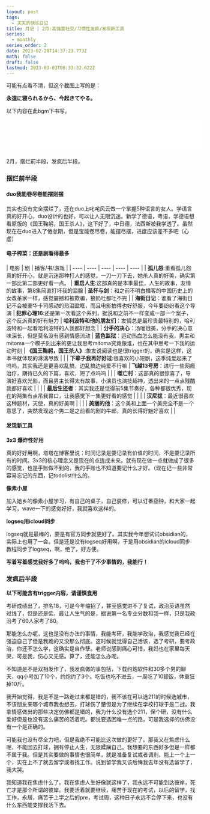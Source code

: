 ```yaml
---
layout: post
tags:
  - 天天的快乐日记
title: 月记 | 2月:高强度社交/习惯性发疯/发现新工具
series:
  - monthly
series_order: 2
date: 2023-02-28T14:37:23.773Z
math: false
draft: false
lastmod: 2023-03-03T08:33:32.622Z
---
```

可能有点看不清，但这个截图上写的是：

**永遠に寝られるから、今起きてやる。**

以下内容在此bgm下书写。
<iframe frameborder="no" border="0" marginwidth="0" marginheight="0" width=530 height=86 src="//music.163.com/outchain/player?type=2&id=32046789&auto=1&height=66"></iframe>

2月，摆烂前半段，发疯后半段。

### 摆烂前半段

#### duo我能卷尽卷能摆则摆

其实也没有完全摆烂了，还在duo上叱咤风云做一个掌握5种语言的女人。学语言真的好开心，duo设计的也好，可以让人无限沉迷。新学了德语，粤语，学德语想看原版的《国王鞠躬，国王杀人》，这下好了，中日德，法西斯被我学透了。虽然现在在duo进入了倦怠期，但是宝能卷尽卷，能摆尽摆，进度应该差不多吧（心虚）

#### 电子榨菜：还是剧看得最多

|  电影   | 剧  | 播客/书/游戏  |
|  ----  | ----  | ----  | ----  | ----  |
| **孤儿怨**:重看孤儿怨真的好开心，就是沉迷那种打人的感觉，一刀一刀下去，她杀人真的好美，确实第一部比第二部更好看一点。  | **重启人生**:这部真的是本季最佳，人生的故事，友情的故事，第8集简直打坏我的泪腺 | **圣杯与剑**：和之前不明白播客的中国历史上的女改革家一样，感觉震撼和被欺骗，狼奶吐都吐不完 |
| **海街日记**：谁看了海街日记不会被豪华卡司感动的热泪盈眶，而且电影拍得也好舒服，今年要纷纷看这个导演  | **犯罪心理16**:还是第一次看这个系列，据说和之前不一样变成一部一个案子，这个反派真的好有魅力 | **哈利波特和他的朋友们**：友情总是最珍贵最特别的，哈利波特和一起看哈利波特的人我都好想念 |
| **分手的决心**：汤唯很美，分手的决心意味深长，但是莫名没有感到情感流动  | **蓝色监狱**：运动热血怎么能没有我，男主和mitoma一个模子刻出来的更让我思考mitoma究竟像谁，也在其中思考一下我的运动时刻 |  **《国王鞠躬，国王杀人》**:象友说阅读也是很trigger的，确实是这样，这本书就体现的淋漓尽致 |
|   | **下辈子我再好好过**:很喜欢的小短剧，这季纯爱起来了呜呜，其实我还是更喜欢乱搞，边乱搞边纯爱不行嘛 |  **飞越13号房**：进行一些网瘾治疗，期待已久的下篇，喜欢，短了点呜呜  |
|   | **噬亡村**：这部真的很惊喜了，导演好喜欢光影，而且男主长得太有故事，小演员也演技超神，透出来的一点点残酷我都好喜欢 |  |
|   | **最后生还者**：其实我还是觉得前5集节奏好，各种都很优秀，现在的两集有点吊我胃口，让我感觉下一集更好看的感觉 |  |
|   | **汉尼拔**：最近很喜欢这种题材，天使，真的好美啊 |  |
|   | **美丽的他**：这个美和上面一个美完全不是一个意思了，突然发现这个男二是之前看的剧的牛郎，真的长得好魅好喜欢 |  |

#### 发现新工具

**3x3 爆炸性好用**

真的好好用啊，塔塔在博客里说：时间记录是要记录有价值的时间，不是要记录所有的时间。3x3的核心理念又是现在的点连成未来。就有现在做一点就做成了很多的感觉，也是手账做不到的，我的手账也不知道要记什么才好。（现在记一些非常容易忘记的东西，记todolist什么的。

**像素小屋**

加入她乡的像素小屋学习，有自己的桌子，自己装修，可以订番茄钟，和大家一起学习，wave一下的感觉好好，我就喜欢这样的。

**logseq用icloud同步**

logseq就是最棒的，要是有官方同步就更好了。其实我今年想试试obsidian的，实际上也用了一会。但是还是没有logseq好用啊，于是用obsidian的icloud同步教程同步了logseq，啊，绝了，好方便。

**写着写着感觉我好多了呜呜，我也干了不少事情的，我能行！**

### 发疯后半段
**以下可能含有trigger内容，请谨慎食用**

考研成绩出了，排名18，可是今年缩招了，甚至感觉进不了复试，政治英语虽然过线了，但是还是低，最让人生气的是，据说第一名专业分数和我一样，只是我政治考了60人家考了80。

那能怎么办呢，这也是没有办法的事情，我能考研，我能学政治，我感觉我已经在强迫自己了但是我跪的又没那么彻底。这时候就觉得自己活该，选了考研，要考政治，你还不怎么学，这确实是自作孽。老师说感到痛心可惜，我妈也在家里每天哭，可是我，伤心又无感。算了，还能怎么办呢。

不知道是不是双相发作了，我发疯做的事包括，下载约炮软件和30多个男的聊天，qq小号加了10个，约炮约了3个。吃饭也吃不进去，一周吃了10顿饭，体重狂掉10斤。

我开始觉得，我是不是一路走过来都是错的，我不该在可以选211的时候选城市，不该朋友来哪个城市我也想去，打球伤了腰但是为了继续在学校打球于是二战。我拿情感做出的那些决定仿佛都是错的，我为什么没有选个211，保个研，没有什么爱好但是也没有这么痛苦的活着呢。都说要选困难一点的路，可是我选择的仿佛没有一个是正确的。

可能我也没有尽全力吧，但是我绝不可能比这次做的更好了。那我又在焦虑什么呢，不能回去打球，拥有停止人生，无限蹂躏自己。我想要的东西好多但是一样都不属于我。但是其实要做的事情也很简单，就是准备复试或者调剂，能上一个上一个，实在上不了就去留学或者找工作。说到留学我又该后悔我去年没有选留学了，我大哭。

我知道我在焦虑什么了。我在焦虑人生好像就这样了，我永远不可能到达彼岸，死亡才是那个所谓的彼岸。我要活着就要继续，痛苦于现在的考试，以后的留学，找工作，永居，痛苦于上学之后的pre，考试周，这种日子永远不会停下来，也没有什么东西能支撑我活下去。
